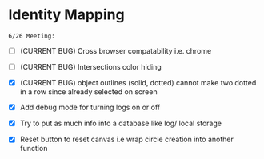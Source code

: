 # Identity Mapping

    6/26 Meeting:
  - [ ] (CURRENT BUG) Cross browser compatability i.e. chrome
  - [ ] (CURRENT BUG) Intersections color hiding
  - [x] (CURRENT BUG) object outlines (solid, dotted) cannot make two dotted in a row since already selected on screen
  - [x] Add debug mode for turning logs on or off
  - [x] Try to put as much info into a database like log/ local storage
  - [x] Reset button to reset canvas i.e wrap circle creation into another function


